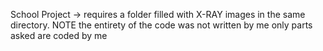 School Project -> requires a folder filled with X-RAY images in the same directory. 
NOTE the entirety of the code was not written by me only parts asked are coded by me
